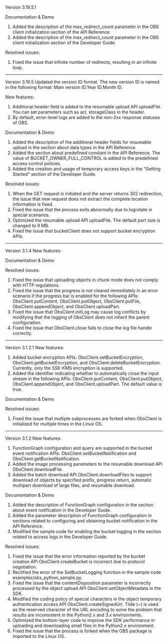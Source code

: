 Version 3.19.5.1

Documentation & Demo
1. Added the description of the max_redirect_count parameter in the OBS client initialization section of the API Reference.
2. Added the description of the max_redirect_count parameter in the OBS client initialization section of the Developer Guide.

Resolved issues:
1. Fixed the issue that infinite number of redirects, resulting in an infinite loop.

-------------------------------------------------------------------------------------------------

Version 3.19.5
Updated the version ID format. The new version ID is named in the following format: Main version ID.Year ID.Month ID.

New features:
1. Additional header field is added to the resumable upload API uploadFile. You can set parameters such as acl, storageClass in the header.
2. By default, error-level logs are added to the non-2xx response statuses of OBS.

Documentation & Demo
1. Added the description of the additional header fields for resumable upload in the section about data types in the API Reference.
2. Added the section about predefined constant in the API Reference. The value of BUCKET_OWNER_FULL_CONTROL is added to the predefined access control policies.
3. Added the creation and usage of temporary access keys in the "Getting Started" section of the Developer Guide.

Resolved issues:
1. When the GET request is initiated and the server returns 302 redirection, the issue that new request does not extract the complete location information is fixed.
2. Fixed the issue that the process exits abnormally due to logrotate in special scenarios.
3. Optimized the resumable upload API uploadFile. The default part size is changed to 9 MB.
4. Fixed the issue that bucketClient does not support bucket encryption APIs.

-------------------------------------------------------------------------------------------------

Version 3.1.4
New features:

Documentation & Demo

Resolved issues:
1. Fixed the issue that uploading objects in chunk mode does not comply with HTTP regulations.
2. Fixed the issue that the progress is not cleared immediately in an error scenario if the progress bar is enabled for the following APIs: ObsClient.putContent, ObsClient.putObject, ObsClient.putFile, ObsClient.appendObject, and ObsClient.uploadPart.
3. Fixed the issue that ObsClient.initLog may cause log conflicts by modifying that the logging of ObsClient does not inherit the parent configuration.
4. Fixed the issue that ObsClient.close fails to close the log file handle correctly.

-------------------------------------------------------------------------------------------------

Version 3.1.2.1
New features:
1. Added bucket encryption APIs: ObsClient.setBucketEncryption, ObsClient.getBucketEncryption, and ObsClient.deleteBucketEncryption. Currently, only the SSE-KMS encryption is supported.
2. Added the identifier indicating whether to automatically close the input stream in the following APIs: ObsClient.putContent, ObsClient.putObject, ObsClient.appendObject, and ObsClient.uploadPart. The default value is true.

Documentation & Demo

Resolved issues:
1. Fixed the issue that multiple subprocesses are forked when ObsClient is initialized for multiple times in the Linux OS.


-------------------------------------------------------------------------------------------------
Version 3.1.2
New features:
1. FunctionGraph configuration and query are supported in the bucket event notification APIs: ObsClient.setBucketNotification and ObsClient.getBucketNotification.
2. Added the image processing parameters to the resumable download API ObsClient.downloadFile.
3. Added the batch download API ObsClient.downloadFiles to support download of objects by specified prefix, progress return, automatic multipart download of large files, and resumable download.

Documentation & Demo
1. Added the description of FunctionGraph configuration in the section about event notification in the Developer Guide.
2. Added the parameter description of FunctionGraph configuration in sections related to configuring and obtaining bucket notification in the API Reference.
3. Modified the sample code for enabling the bucket logging in the section related to access logs in the Developer Guide.

Resolved issues:
1. Fixed the issue that the error information reported by the bucket creation API ObsClient.createBucket is incorrect due to protocol negotiation.
2. Rectified the error of the SetBucketLogging function in the sample code examples/obs_python_sample.py.
3. Fixed the issue that the contentDisposition parameter is incorrectly processed by the object upload API ObsClient.setObjectMetadata in the SDK.
4. Modified the coding policy of special characters in the object temporary authentication access API ObsClient.createSignedUrl. Tilde (~) is used as the reserved character of the URL encoding to solve the problem that results are inconsistent in the Python2.x and 3.x environments.
5. Optimized the bottom-layer code to improve the SDK performance in uploading and downloading small files in the Python2.x environment.
6. Fixed the issue that the process is forked when the OBS package is imported to the Linux OS.
